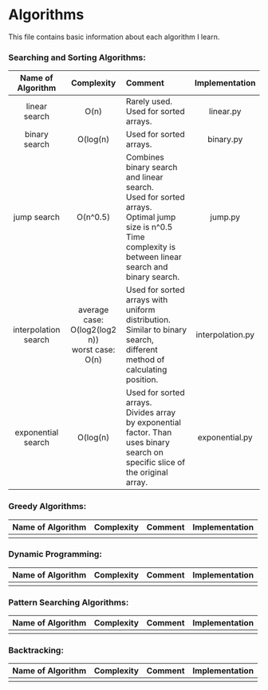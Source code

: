 # Algorithms  
This file contains basic information about each algorithm I learn.
  
### Searching and Sorting Algorithms:  
|Name of Algorithm|Complexity|Comment|Implementation|
|:---------------:|:--------:|:---------|:------------:|
|linear search|O(n)|Rarely used.<br>Used for sorted arrays.|linear.py|
|binary search|O(log(n)|Used for sorted arrays.|binary.py|
|jump search|O(n^0.5)|Combines binary search and linear search.<br>Used for sorted arrays.<br>Optimal jump size is n^0.5<br>Time complexity is between linear search and binary search.|jump.py|
|interpolation search|average case: O(log2(log2 n))<br>worst case: O(n) |Used for sorted arrays with uniform distribution.<br>Similar to binary search, different method of calculating position.|interpolation.py|
|exponential search|O(log(n)|Used for sorted arrays.<br>Divides array by exponential factor. Than uses binary search on specific slice of the original array.|exponential.py|

### Greedy Algorithms:  
|Name of Algorithm|Complexity|Comment|Implementation|
|:---------------:|:--------:|:---------:|:------------:|  
|                 |          |           |              |
  
### Dynamic Programming:  
|Name of Algorithm|Complexity|Comment|Implementation|
|:---------------:|:--------:|:---------:|:------------:|  
|                 |          |           |              |
  
### Pattern Searching Algorithms:  
|Name of Algorithm|Complexity|Comment|Implementation|
|:---------------:|:--------:|:---------:|:------------:|  
|                 |          |           |              |
  
### Backtracking:  
|Name of Algorithm|Complexity|Comment|Implementation|
|:---------------:|:--------:|:---------:|:------------:|  
|                 |          |           |              |  
